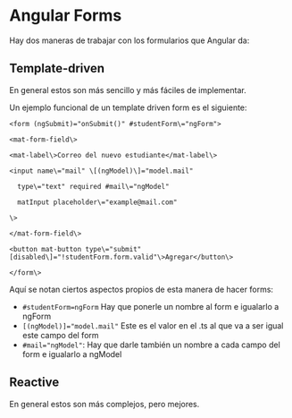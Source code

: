 # Angular Forms
Hay dos maneras de trabajar con los formularios que Angular da:

## Template-driven
En general estos son más sencillo y más fáciles de implementar.

Un ejemplo funcional de un template driven form es el siguiente:
```
<form (ngSubmit)="onSubmit()" #studentForm\="ngForm">

<mat-form-field\>

<mat-label\>Correo del nuevo estudiante</mat-label\>

<input name\="mail" \[(ngModel)\]="model.mail"

  type\="text" required #mail\="ngModel"

  matInput placeholder\="example@mail.com"

\>

</mat-form-field\>

<button mat-button type\="submit"     [disabled\]="!studentForm.form.valid"\>Agregar</button\>

</form\>
```

Aquí se notan ciertos aspectos propios de esta manera de hacer forms:
- `#studentForm=ngForm` Hay que ponerle un nombre al form e igualarlo a ngForm
- `[(ngModel)]="model.mail"` Este es el valor en el .ts al que va a ser igual este campo del form
- `#mail="ngModel"`: Hay que darle también un nombre a cada campo del form e igualarlo a ngModel

## Reactive
En general estos son más complejos, pero mejores.